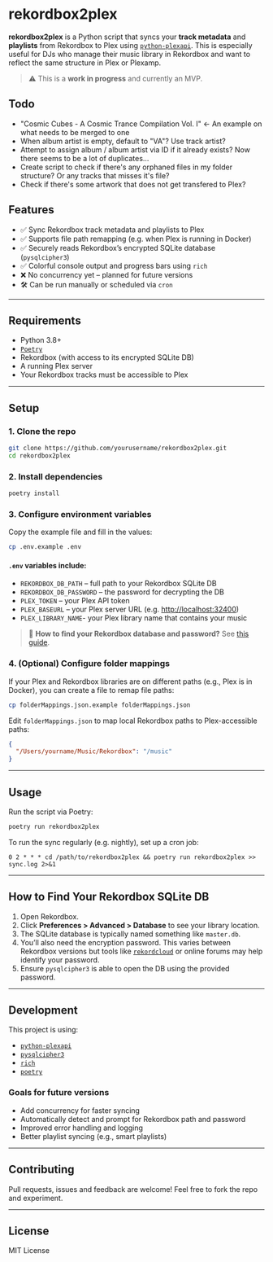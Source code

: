 # rekordbox2plex

**rekordbox2plex** is a Python script that syncs your **track metadata** and **playlists** from Rekordbox to Plex using [`python-plexapi`](https://github.com/pkkid/python-plexapi). This is especially useful for DJs who manage their music library in Rekordbox and want to reflect the same structure in Plex or Plexamp.

> ⚠️ This is a **work in progress** and currently an MVP.

## Todo
- "Cosmic Cubes - A Cosmic Trance Compilation Vol. I" <- An example on what needs to be merged to one
- When album artist is empty, default to "VA"? Use track artist?
- Attempt to assign album / album artist via ID if it already exists? Now there seems to be a lot of duplicates...
- Create script to check if there's any orphaned files in my folder structure? Or any tracks that misses it's file?
- Check if there's some artwork that does not get transfered to Plex?

## Features

* ✅ Sync Rekordbox track metadata and playlists to Plex
* ✅ Supports file path remapping (e.g. when Plex is running in Docker)
* ✅ Securely reads Rekordbox’s encrypted SQLite database (`pysqlcipher3`)
* ✅ Colorful console output and progress bars using `rich`
* ❌ No concurrency yet – planned for future versions
* 🛠️ Can be run manually or scheduled via `cron`

---

## Requirements

* Python 3.8+
* [`Poetry`](https://python-poetry.org/)
* Rekordbox (with access to its encrypted SQLite DB)
* A running Plex server
* Your Rekordbox tracks must be accessible to Plex

---

## Setup

### 1. Clone the repo

```bash
git clone https://github.com/yourusername/rekordbox2plex.git
cd rekordbox2plex
```

### 2. Install dependencies

```bash
poetry install
```

### 3. Configure environment variables

Copy the example file and fill in the values:

```bash
cp .env.example .env
```

#### `.env` variables include:

* `REKORDBOX_DB_PATH` – full path to your Rekordbox SQLite DB
* `REKORDBOX_DB_PASSWORD` – the password for decrypting the DB
* `PLEX_TOKEN` – your Plex API token
* `PLEX_BASEURL` – your Plex server URL (e.g. [http://localhost:32400](http://localhost:32400))
* `PLEX_LIBRARY_NAME`- your Plex library name that contains your music

> 🔐 **How to find your Rekordbox database and password?**
> See [this guide](#how-to-find-your-rekordbox-sqlite-db).

### 4. (Optional) Configure folder mappings

If your Plex and Rekordbox libraries are on different paths (e.g., Plex is in Docker), you can create a file to remap file paths:

```bash
cp folderMappings.json.example folderMappings.json
```

Edit `folderMappings.json` to map local Rekordbox paths to Plex-accessible paths:

```json
{
  "/Users/yourname/Music/Rekordbox": "/music"
}
```

---

## Usage

Run the script via Poetry:

```bash
poetry run rekordbox2plex
```

To run the sync regularly (e.g. nightly), set up a cron job:

```cron
0 2 * * * cd /path/to/rekordbox2plex && poetry run rekordbox2plex >> sync.log 2>&1
```

---

## How to Find Your Rekordbox SQLite DB

1. Open Rekordbox.
2. Click **Preferences > Advanced > Database** to see your library location.
3. The SQLite database is typically named something like `master.db`.
4. You’ll also need the encryption password. This varies between Rekordbox versions but tools like [`rekordcloud`](https://rekord.cloud/) or online forums may help identify your password.
5. Ensure `pysqlcipher3` is able to open the DB using the provided password.

---

## Development

This project is using:

* [`python-plexapi`](https://github.com/pkkid/python-plexapi)
* [`pysqlcipher3`](https://pypi.org/project/pysqlcipher3/)
* [`rich`](https://github.com/Textualize/rich)
* [`poetry`](https://python-poetry.org/)

### Goals for future versions

* Add concurrency for faster syncing
* Automatically detect and prompt for Rekordbox path and password
* Improved error handling and logging
* Better playlist syncing (e.g., smart playlists)

---

## Contributing

Pull requests, issues and feedback are welcome! Feel free to fork the repo and experiment.

---

## License

MIT License
